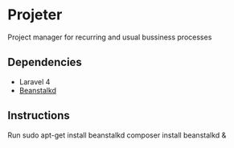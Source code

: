 # Projeter
Project manager for recurring and usual bussiness processes

## Dependencies
* Laravel 4
* [Beanstalkd](http://kr.github.io/beanstalkd/)

## Instructions
Run
    sudo apt-get install beanstalkd
    composer install
    beanstalkd &

